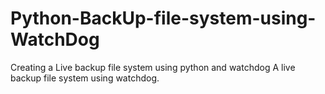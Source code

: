 # Python-BackUp-file-system-using-WatchDog
Creating a Live backup file system using python and watchdog
A live backup file system using watchdog.
